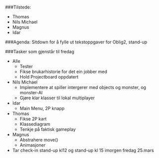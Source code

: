 ###Tilstede:
* Thomas
* Nils Michael
* Magnus
* Idar

###Agenda:
Sitdown for å fylle ut tekstoppgaver for Oblig2, stand-up

###Tasker som gjenstår til fredag
* Alle
  * Tester
  * Fikse brukarhistorie for det ein jobber med
  * Hold Projectboard oppdatert
* Nils Michael
  * Implementere at spiller intergerer med objects og monster, og monster-AI
  * Gjøre klar klasser til lokal multiplayer
* Idar
  * Main Menu, 2P knapp
* Thomas
  * Fikse 2P kart
  * Klassediagram
  * Tenkje på faktisk gameplay
* Magnus
  * Abstrahere move()
  * Animasjoner
* Tar check-in stand-up kl12 og stand-up kl 15 imorgen fredag 25.mars
